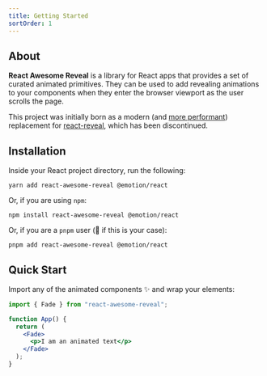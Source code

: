 ```yaml
---
title: Getting Started
sortOrder: 1
---
```


## About

**React Awesome Reveal** is a library for React apps that provides a set of curated animated primitives.
They can be used to add revealing animations to your components when they enter the browser viewport as the user scrolls the page.

This project was initially born as a modern (and [more performant](/docs/performances)) replacement for [react-reveal](https://github.com/rnosov/react-reveal), which has been discontinued.

## Installation

Inside your React project directory, run the following:

```shell
yarn add react-awesome-reveal @emotion/react
```

Or, if you are using `npm`:

```shell
npm install react-awesome-reveal @emotion/react
```

Or, if you are a `pnpm` user (:raised_hands: if this is your case):

```shell
pnpm add react-awesome-reveal @emotion/react
```

## Quick Start

Import any of the animated components :sparkles: and wrap your elements:

```jsx
import { Fade } from "react-awesome-reveal";

function App() {
  return (
    <Fade>
      <p>I am an animated text</p>
    </Fade>
  );
}
```
